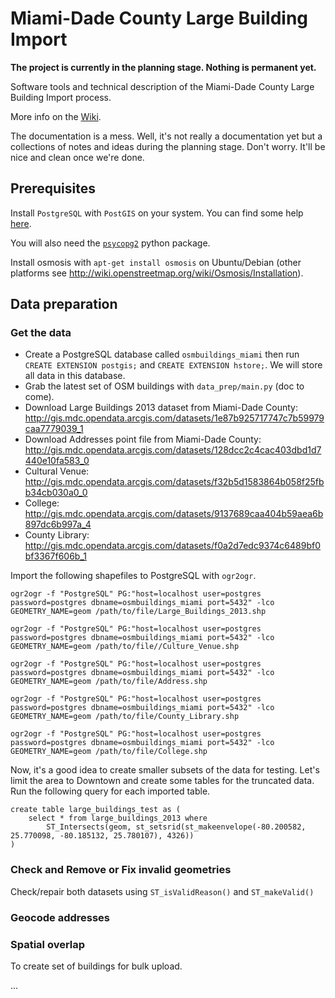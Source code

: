 # Miami-Dade County Large Building Import

**The project is currently in the planning stage. Nothing is permanent yet.**

Software tools and technical description of the Miami-Dade County Large Building Import process.

More info on the [Wiki](http://wiki.openstreetmap.org/wiki/Miami-Dade_County_Large_Building_Import).

The documentation is a mess. Well, it's not really a documentation yet but a collections of notes and ideas during the planning stage. Don't worry. It'll be nice and clean once we're done.

## Prerequisites 

Install `PostgreSQL` with `PostGIS` on your system. You can find some help [here](http://wiki.openstreetmap.org/wiki/PostGIS/Installation#).

You will also need the [`psycopg2`](http://initd.org/psycopg/docs/install.html#install-from-package) python package.

Install osmosis with `apt-get install osmosis` on Ubuntu/Debian (other platforms see http://wiki.openstreetmap.org/wiki/Osmosis/Installation).

## Data preparation

### Get the data

- Create a PostgreSQL database called `osmbuildings_miami` then run `CREATE EXTENSION postgis;` and `CREATE EXTENSION hstore;`. We will store all data in this database.
- Grab the latest set of OSM buildings with `data_prep/main.py` (doc to come).
- Download Large Buildings 2013 dataset from Miami-Dade County: http://gis.mdc.opendata.arcgis.com/datasets/1e87b925717747c7b59979caa7779039_1
- Download Addresses point file from Miami-Dade County: http://gis.mdc.opendata.arcgis.com/datasets/128dcc2c4cac403dbd1d7440e10fa583_0
- Cultural Venue: http://gis.mdc.opendata.arcgis.com/datasets/f32b5d1583864b058f25fbb34cb030a0_0
- College: http://gis.mdc.opendata.arcgis.com/datasets/9137689caa404b59aea6b897dc6b997a_4
- County Library: http://gis.mdc.opendata.arcgis.com/datasets/f0a2d7edc9374c6489bf0bf3367f606b_1

Import the following shapefiles to PostgreSQL with `ogr2ogr`.

```
ogr2ogr -f "PostgreSQL" PG:"host=localhost user=postgres password=postgres dbname=osmbuildings_miami port=5432" -lco GEOMETRY_NAME=geom /path/to/file/Large_Buildings_2013.shp

ogr2ogr -f "PostgreSQL" PG:"host=localhost user=postgres password=postgres dbname=osmbuildings_miami port=5432" -lco GEOMETRY_NAME=geom /path/to/file//Culture_Venue.shp

ogr2ogr -f "PostgreSQL" PG:"host=localhost user=postgres password=postgres dbname=osmbuildings_miami port=5432" -lco GEOMETRY_NAME=geom /path/to/file/Address.shp

ogr2ogr -f "PostgreSQL" PG:"host=localhost user=postgres password=postgres dbname=osmbuildings_miami port=5432" -lco GEOMETRY_NAME=geom /path/to/file/County_Library.shp

ogr2ogr -f "PostgreSQL" PG:"host=localhost user=postgres password=postgres dbname=osmbuildings_miami port=5432" -lco GEOMETRY_NAME=geom /path/to/file/College.shp
```

Now, it's a good idea to create smaller subsets of the data for testing. Let's limit the area to Downtown and create some tables for the truncated data.
Run the following query for each imported table.

```sqlgeomfield
create table large_buildings_test as (
	select * from large_buildings_2013 where
		ST_Intersects(geom, st_setsrid(st_makeenvelope(-80.200582, 25.770098, -80.185132, 25.780107), 4326))
)
```
### Check and Remove or Fix invalid geometries

Check/repair both datasets using `ST_isValidReason()` and `ST_makeValid()`

### Geocode addresses

### Spatial overlap

To create set of buildings for bulk upload.

...

